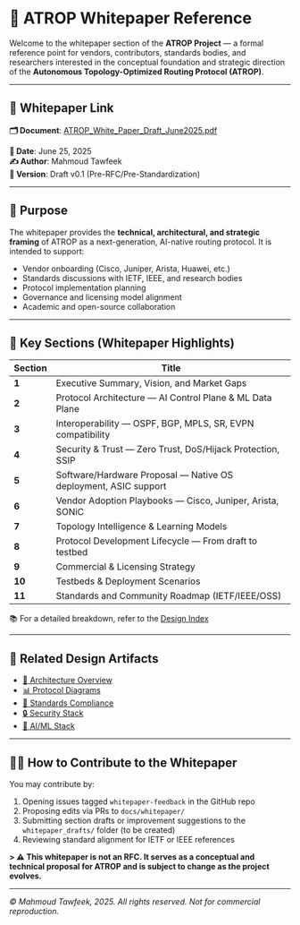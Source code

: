 # 📄 ATROP Whitepaper Reference

Welcome to the whitepaper section of the **ATROP Project** — a formal reference point for vendors, contributors, standards bodies, and researchers interested in the conceptual foundation and strategic direction of the **Autonomous Topology-Optimized Routing Protocol (ATROP)**.

---

## 📘 Whitepaper Link

**🗂️ Document**: [ATROP_White_Paper_Draft_June2025.pdf](ATROP_White_Paper_Draft_June2025.pdf)

**📅 Date**: June 25, 2025  
**✍️ Author**: Mahmoud Tawfeek  
**🔖 Version**: Draft v0.1 (Pre-RFC/Pre-Standardization)

---

## 🧭 Purpose

The whitepaper provides the **technical, architectural, and strategic framing** of ATROP as a next-generation, AI-native routing protocol. It is intended to support:

- Vendor onboarding (Cisco, Juniper, Arista, Huawei, etc.)
- Standards discussions with IETF, IEEE, and research bodies
- Protocol implementation planning
- Governance and licensing model alignment
- Academic and open-source collaboration

---

## 🧱 Key Sections (Whitepaper Highlights)

| Section | Title |
|---------|-------|
| **1**   | Executive Summary, Vision, and Market Gaps |
| **2**   | Protocol Architecture — AI Control Plane & ML Data Plane |
| **3**   | Interoperability — OSPF, BGP, MPLS, SR, EVPN compatibility |
| **4**   | Security & Trust — Zero Trust, DoS/Hijack Protection, SSIP |
| **5**   | Software/Hardware Proposal — Native OS deployment, ASIC support |
| **6**   | Vendor Adoption Playbooks — Cisco, Juniper, Arista, SONiC |
| **7**   | Topology Intelligence & Learning Models |
| **8**   | Protocol Development Lifecycle — From draft to testbed |
| **9**   | Commercial & Licensing Strategy |
| **10**  | Testbeds & Deployment Scenarios |
| **11**  | Standards and Community Roadmap (IETF/IEEE/OSS) |

📚 For a detailed breakdown, refer to the [Design Index](../../docs/architecture/README.md)

---

## 🔗 Related Design Artifacts

- [📖 Architecture Overview](../architecture/README.md)
- [📊 Protocol Diagrams](../diagrams/README.md)
- [📏 Standards Compliance](../standards/README.md)
- [🔒 Security Stack](../../specs/security/README.md)
- [🧠 AI/ML Stack](../../specs/ai_control_plane/README.md)

---

## 🧑‍💻 How to Contribute to the Whitepaper

You may contribute by:

1. Opening issues tagged `whitepaper-feedback` in the GitHub repo
2. Proposing edits via PRs to `docs/whitepaper/`
3. Submitting section drafts or improvement suggestions to the `whitepaper_drafts/` folder (to be created)
4. Reviewing standard alignment for IETF or IEEE references

**> ⚠️ This whitepaper is not an RFC. It serves as a conceptual and technical proposal for ATROP and is subject to change as the project evolves.**

---

_© Mahmoud Tawfeek, 2025. All rights reserved. Not for commercial reproduction._
